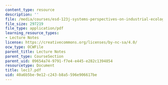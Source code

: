 ```yaml
---
content_type: resource
description: ''
file: /media/courses/esd-123j-systems-perspectives-on-industrial-ecology-spring-2006/40a6b5be9e12c243b8a5596e906617be_lec17.pdf
file_size: 297219
file_type: application/pdf
learning_resource_types:
- Lecture Notes
license: https://creativecommons.org/licenses/by-nc-sa/4.0/
ocw_type: OCWFile
parent_title: Lecture Notes
parent_type: CourseSection
parent_uid: 09654a74-9791-f7e4-e445-e282c1394854
resourcetype: Document
title: lec17.pdf
uid: 40a6b5be-9e12-c243-b8a5-596e906617be
---
```

